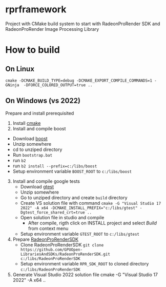 # rprframework
Project with CMake build system to start with RadeonProRender SDK and RadeonProRender Image Processing Library

# How to build

## On Linux

    cmake -DCMAKE_BUILD_TYPE=debug -DCMAKE_EXPORT_COMPILE_COMMANDS=1 -GNinja  -DFORCE_COLORED_OUTPUT=true ..

## On Windows (vs 2022)

Prepare and install prerequisited
1. Install [cmake](https://cmake.org/download)
2. Install and compile boost 
  - Download [boost](https://www.boost.org/users/download)
  - Unzip somewhere
  - cd to unziped directory
  - Run ```bootstrap.bat```
  - run ```b2```
  - run ```b2 install --prefix=c:/libs/boost```
  - Setup environment variable ```BOOST_ROOT``` to ```c:/libs/boost```
3. Install and compile google tests
   - Download [gtest](https://github.com/google/googletest)
   - Unzip somewhere
   - Go to unziped directory and create ```build``` directory
   - Create VS solution file with command
      ```cmake -G "Visual Studio 17 2022" -A x64 -DCMAKE_INSTALL_PREFIX="c:/libs/gtest" -Dgtest_force_shared_crt=true ..```
   - Open solution file in studio and compile
      - After compile, rigth click on INSTALL project and select 
	  *Build* from context menu
   - Setup environment variable ```GTEST_ROOT``` to ```c:/libs/gtest```
4. Prepare [RadeonProRenderSDK](https://github.com/GPUOpen-LibrariesAndSDKs/RadeonProRenderSDK)
   - Clone RadeonProRenderSDK
     ```git clone https://github.com/GPUOpen-LibrariesAndSDKs/RadeonProRenderSDK.git c:/libs/RadeonProRenderSDK```
   - Setup environment variable ```RPR_SDK_ROOT``` to cloned directory ```c:/libs/RadeonProRenderSDK```
5. Generate Visual Studio 2022 solution file 
    cmake -G "Visual Studio 17 2022" -A x64 ..
